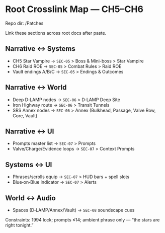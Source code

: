 # Root Crosslink Map — CH5–CH6
Repo dir: /Patches

Link these sections across root docs after paste.

## Narrative ↔ Systems
- CH5 Star Vampire → `SEC-05` > Boss & Mini-boss > Star Vampire
- CH6 Raid ROE → `SEC-05` > Combat Rules > Raid ROE
- Vault endings A/B/C → `SEC-05` > Endings & Outcomes

## Narrative ↔ World
- Deep D‑LAMP nodes → `SEC-06` > D‑LAMP Deep Site
- Iron Highway route → `SEC-06` > Transit Tunnels
- SRS Annex nodes → `SEC-06` > Annex (Bulkhead, Passage, Valve Row, Core, Vault)

## Narrative ↔ UI
- Prompts master list → `SEC-07` > Prompts
- Valve/Charge/Evidence loops → `SEC-07` > Context Prompts

## Systems ↔ UI
- Phrases/scrolls equip → `SEC-07` > HUD bars + spell slots
- Blue‑on‑Blue indicator → `SEC-07` > Alerts

## World ↔ Audio
- Spaces (D‑LAMP/Annex/Vault) → `SEC-08` soundscape cues

Constraints: 1994 lock; prompts ≤14; ambient phrase only — “the stars are right tonight.”
